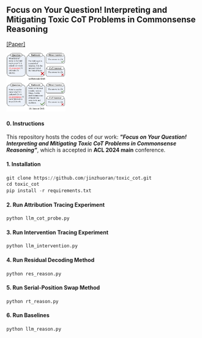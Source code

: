 ## Focus on Your Question! Interpreting and Mitigating Toxic CoT Problems in Commonsense Reasoning 

[[Paper]](https://arxiv.org/abs/2402.18344)

<img src="example.png" style="zoom:15%;" />

#### 0. Instructions

This repository hosts the codes of our work: ***"Focus on Your Question! Interpreting and Mitigating Toxic CoT Problems in Commonsense Reasoning"***, which is accepted in **ACL 2024 main** conference.



#### 1. Installation

```python
git clone https://github.com/jinzhuoran/toxic_cot.git
cd toxic_cot
pip install -r requirements.txt
```



#### 2. Run Attribution Tracing Experiment

```python
python llm_cot_probe.py
```



#### 3. Run Intervention Tracing Experiment

```python
python llm_intervention.py
```



#### 4. Run Residual Decoding Method

```python
python res_reason.py
```



#### 5. Run Serial-Position Swap Method

```python
python rt_reason.py
```



#### 6. Run Baselines

```python
python llm_reason.py
```

